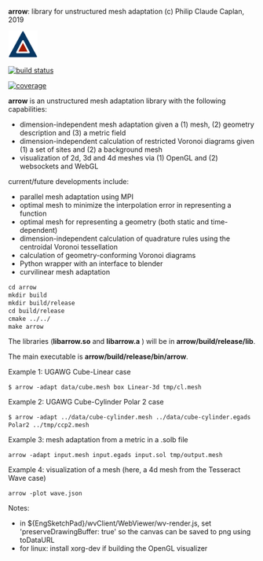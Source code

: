 **arrow**: library for unstructured mesh adaptation
(c) Philip Claude Caplan, 2019

<img width="60px" src="doc/fig/arrow.svg"/>

[![build status](https://gitlab.com/philipclaude/arrow/badges/master/pipeline.svg)](https://gitlab.com/philipclaude/arrow/badges/master/pipeline.svg)

[![coverage](https://gitlab.com/philipclaude/arrow/badges/master/coverage.svg)](https://gitlab.com/philipclaude/arrow/badges/master/coverage.svg)

**arrow** is an unstructured mesh adaptation library with the following capabilities:

* dimension-independent mesh adaptation given a (1) mesh, (2) geometry description and (3) a metric field
* dimension-independent calculation of restricted Voronoi diagrams given (1) a set of sites and (2) a background mesh
* visualization of 2d, 3d and 4d meshes via (1) OpenGL and (2) websockets and WebGL

current/future developments include:
* parallel mesh adaptation using MPI
* optimal mesh to minimize the interpolation error in representing a function
* optimal mesh for representing a geometry (both static and time-dependent)
* dimension-independent calculation of quadrature rules using the centroidal Voronoi tessellation
* calculation of geometry-conforming Voronoi diagrams
* Python wrapper with an interface to blender
* curvilinear mesh adaptation

```
cd arrow
mkdir build
mkdir build/release
cd build/release
cmake ../../
make arrow
```

The libraries (**libarrow.so** and **libarrow.a** ) will be in **arrow/build/release/lib**.

The main executable is **arrow/build/release/bin/arrow**.

Example 1: UGAWG Cube-Linear case
```
$ arrow -adapt data/cube.mesh box Linear-3d tmp/cl.mesh
```

Example 2: UGAWG Cube-Cylinder Polar 2 case
```
$ arrow -adapt ../data/cube-cylinder.mesh ../data/cube-cylinder.egads Polar2 ../tmp/ccp2.mesh
```

Example 3: mesh adaptation from a metric in a .solb file
```
arrow -adapt input.mesh input.egads input.sol tmp/output.mesh
```

Example 4: visualization of a mesh (here, a 4d mesh from the Tesseract Wave case)
```
arrow -plot wave.json
```

Notes:
* in ${EngSketchPad}/wvClient/WebViewer/wv-render.js, set 'preserveDrawingBuffer: true' so the canvas can be saved to png using toDataURL
* for linux: install xorg-dev if building the OpenGL visualizer
